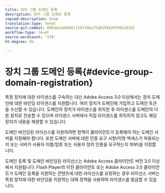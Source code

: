```yaml
---
title: 장치 그룹 도메인 등록
description: 장치 그룹 도메인 등록
copied-description: true
translation-type: tm+mt
source-git-commit: 89bdda1d4bd5c126f19ba75a819942df901183d1
workflow-type: tm+mt
source-wordcount: '179'
ht-degree: 0%

---
```



# 장치 그룹 도메인 등록{#device-group-domain-registration}

특정 장치에 대한 라이센스를 구속하는 대신 Adobe Access 3.0 이상에서는 장치 도메인에 대한 바인딩 라이센스를 지원합니다. 여러 장치가 도메인에 가입하고 도메인 토큰을 수신할 수 있습니다. 도메인의 장치가 라이센스를 취득한 후 라이센스를 도메인의 다른 장치로 전송할 수 있으며 라이센스 서버에서 직접 라이센스를 취득하지 않고도 해당 장치가 내용을 재생할 수 있습니다.

도메인 바인딩된 라이선스를 지원하려면 정책이 클라이언트가 등록해야 하는 도메인 서버를 지정해야 합니다. 또한 도메인 서버에 대한 인증 요구 사항(익명 액세스가 허용되는지 또는 서버가 사용자 이름/암호 또는 사용자 정의 인증을 요구하는지 여부)을 지정합니다.

도메인 등록 및 도메인 바인딩된 라이선스는 Adobe Access 클라이언트 버전 3.0 이상에서 지원됩니다. Flash Player의 이전 클라이언트 또는 Adobe Access 3.0 클라이언트가 도메인 등록을 지원하는 콘텐츠에 대한 라이선스를 요청하는 경우 라이선스 서버는 특정 장치에 대한 바인딩을 지원하는 대체 정책을 사용하여 라이센스를 발급할 수 있습니다.

